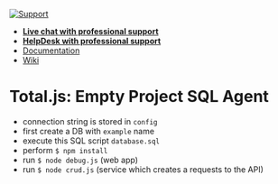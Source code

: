 [![Support](https://www.totaljs.com/img/button-support.png)](https://www.totaljs.com/support/)

- [__Live chat with professional support__](https://messenger.totaljs.com)
- [__HelpDesk with professional support__](https://helpdesk.totaljs.com)
- [Documentation](https://docs.totaljs.com)
- [Wiki](https://wiki.totaljs.com)

# Total.js: Empty Project SQL Agent

- connection string is stored in `config`
- first create a DB with `example` name
- execute this SQL script `database.sql`
- perform `$ npm install`
- run `$ node debug.js` (web app)
- run `$ node crud.js` (service which creates a requests to the API)